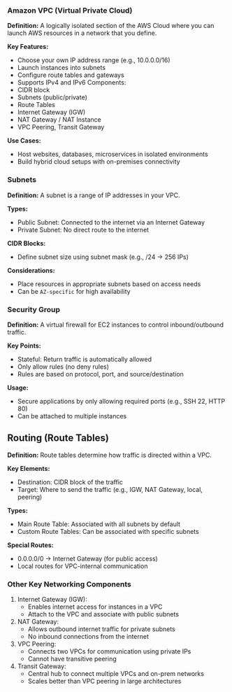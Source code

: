 ### Amazon VPC (Virtual Private Cloud)
**Definition:**
A logically isolated section of the AWS Cloud where you can launch AWS resources in a network that you  define.

**Key Features:**
- Choose your own IP address range (e.g., 10.0.0.0/16)
- Launch instances into subnets
- Configure route tables and gateways
- Supports IPv4 and IPv6
  Components:
- CIDR block
- Subnets (public/private)
- Route Tables
- Internet Gateway (IGW)
- NAT Gateway / NAT Instance
- VPC Peering, Transit Gateway

**Use Cases:**
- Host websites, databases, microservices in isolated environments
- Build hybrid cloud setups with on-premises connectivity

### Subnets

**Definition:**
A subnet is a range of IP addresses in your VPC.

**Types:**
- Public Subnet: Connected to the internet via an Internet Gateway
- Private Subnet: No direct route to the internet

**CIDR Blocks:**
- Define subnet size using subnet mask (e.g., /24 -> 256 IPs)

**Considerations:**
- Place resources in appropriate subnets based on access needs
- Can be `AZ-specific` for high availability


### Security Group
**Definition:**
A virtual firewall for EC2 instances to control inbound/outbound traffic.

**Key Points:**
- Stateful: Return traffic is automatically allowed
- Only allow rules (no deny rules)
- Rules are based on protocol, port, and source/destination

**Usage:**
- Secure applications by only allowing required ports (e.g., SSH 22, HTTP 80)
- Can be attached to multiple instances


## Routing (Route Tables)
**Definition:**
Route tables determine how traffic is directed within a VPC.

**Key Elements:**
- Destination: CIDR block of the traffic
- Target: Where to send the traffic (e.g., IGW, NAT Gateway, local, peering)

**Types:**
- Main Route Table: Associated with all subnets by default
- Custom Route Tables: Can be associated with specific subnets

**Special Routes:**
- 0.0.0.0/0 -> Internet Gateway (for public access)
- Local routes for VPC-internal communication

### Other Key Networking Components
1. Internet Gateway (IGW):
   - Enables internet access for instances in a VPC
   - Attach to the VPC and associate with public subnets
2. NAT Gateway:
   - Allows outbound internet traffic for private subnets
   - No inbound connections from the internet
3. VPC Peering:
   - Connects two VPCs for communication using private IPs
   - Cannot have transitive peering
4. Transit Gateway:
   - Central hub to connect multiple VPCs and on-prem networks
   - Scales better than VPC peering in large architectures